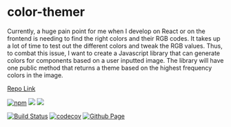 # color-themer

Currently, a huge pain point for me when I develop on React or on the frontend is needing to find the right colors and their RGB codes. It takes up a lot of time to test out the different colors and tweak the RGB values. Thus, to combat this issue, I want to create a Javascript library that can generate colors for components based on a user inputted image. The library will have one public method that returns a theme based on the highest frequency colors in the image.

[Repo Link](https://github.com/cherieliu/color-themer)

[![npm](https://img.shields.io/npm/v/color-themer)](https://www.npmjs.com/package/color-themer)
[![](https://img.shields.io/badge/license-MIT-ff69b4)](./LICENSE)
![](https://img.shields.io/github/issues/cherieliu/color-themer?logoColor=ff69b4)

[![Build Status](https://github.com/cherieliu/color-themer/workflows/Build%20Status/badge.svg?branch=main)]((https://github.com/cherieliu/color-themer/actions?query=workflow%3A%22Build+Status%22))
[![codecov](https://codecov.io/gh/cherieliu/color-themer/branch/hw5/graph/badge.svg)](https://app.codecov.io/gh/cherieliu/color-themer/tree/main)
[![Github Page](https://img.shields.io/badge/Github%20Pages-link-blueviolet)](https://cherieliu.github.io/color-themer/)
